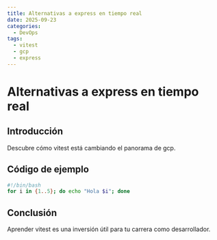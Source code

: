 ```yaml
---
title: Alternativas a express en tiempo real
date: 2025-09-23
categories:
  - DevOps
tags:
  - vitest
  - gcp
  - express
---
```


# Alternativas a express en tiempo real

## Introducción

Descubre cómo vitest está cambiando el panorama de gcp.

## Código de ejemplo

```bash
#!/bin/bash
for i in {1..5}; do echo "Hola $i"; done
```

## Conclusión

Aprender vitest es una inversión útil para tu carrera como desarrollador.